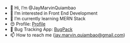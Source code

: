 - 👋 Hi, I’m @JayMarvinQuiambao
- 👀 I’m interested in Front End Development
- 🌱 I’m currently learning MERN Stack
- 😍 Profile: <a href="https://jaymarvinquiambao.dev/" target="_blank">Profile</a>
- 🐞 Bug Tracking App: <a href="https://bugpack.dev/" target="_blank">BugPack</a>
- 📫 How to reach me (jay.marvin.quiambao@gmail.com)

<!---
JayMarvinQuiambao/JayMarvinQuiambao is a ✨ special ✨ repository because its `README.md` (this file) appears on your GitHub profile.
You can click the Preview link to take a look at your changes.
--->
